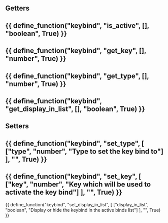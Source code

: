 ## Getters
{{ define_function("keybind", "is_active", [], "boolean", True) }}
---
{{ define_function("keybind", "get_key", [], "number", True) }}
---
{{ define_function("keybind", "get_type", [], "number", True) }}
---
{{ define_function("keybind", "get_display_in_list", [], "boolean", True) }}
---
## Setters
{{ define_function("keybind", "set_type", [
    ["type", "number", "Type to set the key bind to"]
], "", True) }}
---
{{ define_function("keybind", "set_key", [
    ["key", "number", "Key which will be used to activate the key bind"]
], "", True) }}
---
{{ define_function("keybind", "set_display_in_list", [
    ["display_in_list", "boolean", "Display or hide the keybind in the active binds list"]
], "", True) }}